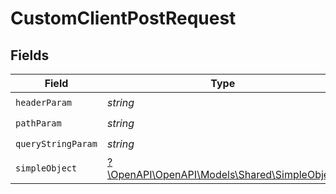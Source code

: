 # CustomClientPostRequest


## Fields

| Field                                                                               | Type                                                                                | Required                                                                            | Description                                                                         | Example                                                                             |
| ----------------------------------------------------------------------------------- | ----------------------------------------------------------------------------------- | ----------------------------------------------------------------------------------- | ----------------------------------------------------------------------------------- | ----------------------------------------------------------------------------------- |
| `headerParam`                                                                       | *string*                                                                            | :heavy_check_mark:                                                                  | N/A                                                                                 | headerValue                                                                         |
| `pathParam`                                                                         | *string*                                                                            | :heavy_check_mark:                                                                  | N/A                                                                                 | pathValue                                                                           |
| `queryStringParam`                                                                  | *string*                                                                            | :heavy_check_mark:                                                                  | N/A                                                                                 | queryValue                                                                          |
| `simpleObject`                                                                      | [?\OpenAPI\OpenAPI\Models\Shared\SimpleObject](../../Models/Shared/SimpleObject.md) | :heavy_minus_sign:                                                                  | N/A                                                                                 |                                                                                     |